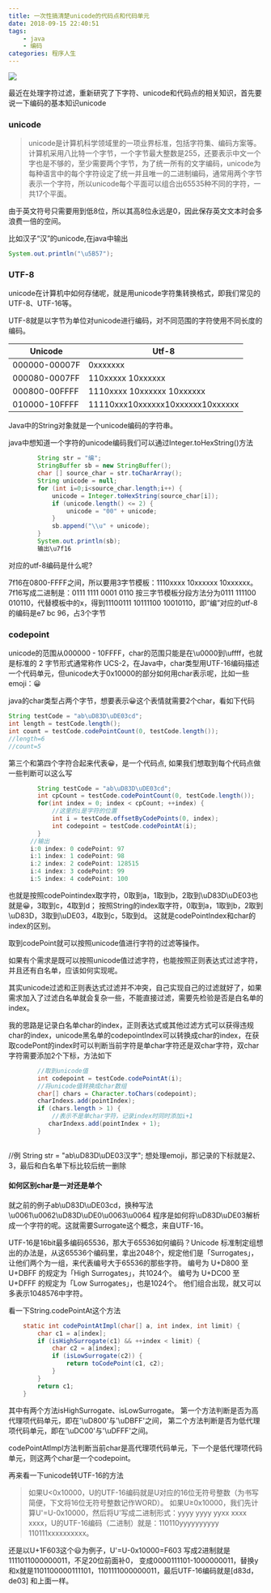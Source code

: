 ```yaml
---
title: 一次性搞清楚unicode的代码点和代码单元
date: 2018-09-15 22:40:51
tags:
    - java
    - 编码
categories: 程序人生
---
```


![](https://upload-images.jianshu.io/upload_images/4702918-13085078b1f89531.jpeg?imageMogr2/auto-orient/strip%7CimageView2/2/w/1240)

最近在处理字符过滤，重新研究了下字符、unicode和代码点的相关知识，首先要说一下编码的基本知识unicode
### unicode
>unicode是计算机科学领域里的一项业界标准，包括字符集、编码方案等。计算机采用八比特一个字节，一个字节最大整数是255，还要表示中文一个字也是不够的，至少需要两个字节，为了统一所有的文字编码，unicode为每种语言中的每个字符设定了统一并且唯一的二进制编码，通常用两个字节表示一个字符，所以unicode每个平面可以组合出65535种不同的字符，一共17个平面。

由于英文符号只需要用到低8位，所以其高8位永远是0，因此保存英文文本时会多浪费一倍的空间。

比如汉子“汉”的unicode,在java中输出

```java
System.out.println("\u5B57");
```
### UTF-8
unicode在计算机中如何存储呢，就是用unicode字符集转换格式，即我们常见的UTF-8、UTF-16等。

UTF-8就是以字节为单位对unicode进行编码，对不同范围的字符使用不同长度的编码。

| Unicode | Utf-8 |
| --- | --- |
| 000000-00007F | 0xxxxxxx |
| 000080-0007FF | 110xxxxx 10xxxxxx |
| 000800-00FFFF | 1110xxxx 10xxxxxx 10xxxxxx |
| 010000-10FFFF | 11110xxx10xxxxxx10xxxxxx10xxxxxx |

Java中的String对象就是一个unicode编码的字符串。

java中想知道一个字符的unicode编码我们可以通过Integer.toHexString()方法

```java
        String str = "编";
        StringBuffer sb = new StringBuffer();
        char [] source_char = str.toCharArray();
        String unicode = null;
        for (int i=0;i<source_char.length;i++) {
            unicode = Integer.toHexString(source_char[i]);
            if (unicode.length() <= 2) {
                unicode = "00" + unicode;
            }
            sb.append("\\u" + unicode);
        }
        System.out.println(sb);
        输出\u7f16
```
对应的utf-8编码是什么呢?

7f16在0800-FFFF之间，所以要用3字节模板：1110xxxx 10xxxxxx 10xxxxxx。
7f16写成二进制是：0111 1111 0001 0110
按三字节模板分段方法分为0111 111100 010110，代替模板中的x，得到11100111 10111100 10010110，即“编”对应的utf-8的编码是e7 bc 96，占3个字节

### codepoint
unicode的范围从000000 - 10FFFF，char的范围只能是在\u0000到\uffff，也就是标准的 2 字节形式通常称作 UCS-2，在Java中，char类型用UTF-16编码描述一个代码单元，但unicode大于0x10000的部分如何用char表示呢，比如一些emoji：😀

java的char类型占两个字节，想要表示😀这个表情就需要2个char，看如下代码

```java
String testCode = "ab\uD83D\uDE03cd";
int length = testCode.length();
int count = testCode.codePointCount(0, testCode.length());
//length=6
//count=5
```
第三个和第四个字符合起来代表😀，是一个代码点,
如果我们想取到每个代码点做一些判断可以这么写

```java
        String testCode = "ab\uD83D\uDE03cd";
        int cpCount = testCode.codePointCount(0, testCode.length());
        for(int index = 0; index < cpCount; ++index) {
            //这里的i是字符的位置
            int i = testCode.offsetByCodePoints(0, index);
            int codepoint = testCode.codePointAt(i);
        }
      //输出
      i:0 index: 0 codePoint: 97
      i:1 index: 1 codePoint: 98
      i:2 index: 2 codePoint: 128515
      i:4 index: 3 codePoint: 99
      i:5 index: 4 codePoint: 100
```
也就是按照codePointindex取字符，0取到a，1取到b，2取到\uD83D\uDE03也就是😀，3取到c，4取到d；
按照String的index取字符，0取到a，1取到b，2取到\uD83D，3取到\uDE03，4取到c，5取到d。
这就是codePointIndex和char的index的区别。

取到codePoint就可以按照unicode值进行字符的过滤等操作。

如果有个需求是既可以按照unicode值过滤字符，也能按照正则表达式过滤字符，并且还有白名单，应该如何实现呢。

其实unicode过滤和正则表达式过滤并不冲突，自己实现自己的过滤就好了，如果需求加入了过滤白名单就会复杂一些，不能直接过滤，需要先检验是否是白名单的index。

我的思路是记录白名单char的index，正则表达式或其他过滤方式可以获得违规char的index，unicode黑名单的codepointIndex可以转换成char的index，在获取codePont的index时可以判断当前字符是单char字符还是双char字符，双char字符需要添加2个下标，方法如下

```java             
        //取到unicode值           
        int codepoint = testCode.codePointAt(i);
        //将unicode值转换成char数组
        char[] chars = Character.toChars(codepoint);
        charIndexs.add(pointIndex);
        if (chars.length > 1) {
            //表示不是单char字符，记录index时同时添加i+1
           charIndexs.add(pointIndex + 1);
        }
     
```
   //例
        String str = "ab\uD83D\uDE03汉字";
想处理emoji，那记录的下标就是2、3，最后和白名单下标比较后统一删除

#### 如何区别char是一对还是单个
就之前的例子ab\uD83D\uDE03cd，换种写法\u0061\u0062\uD83D\uDE0\u0063\u0064
程序是如何将\uD83D\uDE03解析成一个字符的呢。这就需要Surrogate这个概念，来自UTF-16。

UTF-16是16bit最多编码65536，那大于65536如何编码？Unicode 标准制定组想出的办法是，从这65536个编码里，拿出2048个，规定他们是「Surrogates」，让他们两个为一组，来代表编号大于65536的那些字符。
编号为 U+D800 至 U+DBFF 的规定为「High Surrogates」，共1024个。
编号为 U+DC00 至 U+DFFF 的规定为「Low Surrogates」，也是1024个。
他们组合出现，就又可以多表示1048576中字符。

看一下String.codePointAt这个方法

```java
    static int codePointAtImpl(char[] a, int index, int limit) {
        char c1 = a[index];
        if (isHighSurrogate(c1) && ++index < limit) {
            char c2 = a[index];
            if (isLowSurrogate(c2)) {
                return toCodePoint(c1, c2);
            }
        }
        return c1;
    }
```
其中有两个方法isHighSurrogate、isLowSurrogate。
第一个方法判断是否为高代理项代码单元，即在'\uD800'与'\uDBFF'之间，
第二个方法判断是否为低代理项代码单元，即在'\uDC00'与'\uDFFF'之间。

codePointAtImpl方法判断当前char是高代理项代码单元，下一个是低代理项代码单元，则这两个char是一个codepoint。

再来看一下unicode转UTF-16的方法
> 如果U<0x10000，U的UTF-16编码就是U对应的16位无符号整数（为书写简便，下文将16位无符号整数记作WORD）。
如果U≥0x10000，我们先计算U'=U-0x10000，然后将U'写成二进制形式：yyyy yyyy yyxx xxxx xxxx，U的UTF-16编码（二进制）就是：110110yyyyyyyyyy 110111xxxxxxxxxx。

还是以U+1F603这个😃为例子，U'=U-0x10000=F603
写成2进制就是1111011000000011，不足20位前面补0，
变成0000111101-1000000011，替换y和x就是1101100000111101，1101111000000011，最后UTF-16编码就是[d83d，de03] 和上面一样。

